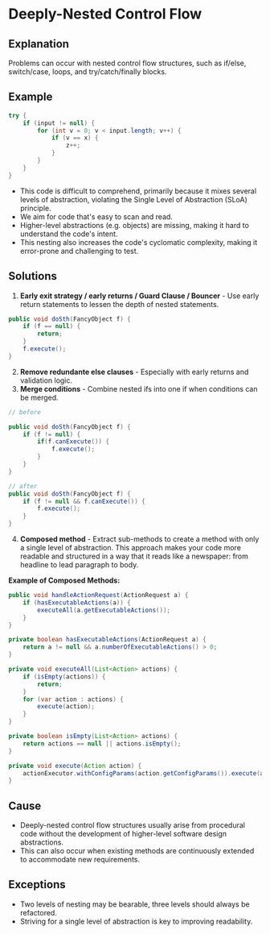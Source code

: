# Deeply-Nested Control Flow
 
## Explanation
Problems can occur with nested control flow structures, such as if/else, switch/case, loops, and try/catch/finally blocks.

## Example
```java
try {
    if (input != null) {
        for (int v = 0; v < input.length; v++) { 
            if (v == x) {
                z++; 
            }
        }
    }
}
```
* This code is difficult to comprehend, primarily because it mixes several levels of abstraction, violating the Single Level of Abstraction (SLoA) principle. 
* We aim for code that's easy to scan and read. 
* Higher-level abstractions (e.g. objects) are missing, making it hard to understand the code's intent. 
* This nesting also increases the code's cyclomatic complexity, making it error-prone and challenging to test.


## Solutions
1. **Early exit strategy / early returns / Guard Clause / Bouncer** - Use early return statements to lessen the depth of nested statements.
```java
public void doSth(FancyObject f) { 
    if (f == null) {
        return; 
    }
    f.execute();
}
```
2. **Remove redundante else clauses** - Especially with early returns and validation logic.
3. **Merge conditions** - Combine nested ifs into one if when conditions can be merged.
```java
// before

public void doSth(FancyObject f) {
    if (f != null) {
        if(f.canExecute()) {
            f.execute();
        }
    }
}

// after
public void doSth(FancyObject f) {
    if (f != null && f.canExecute()) {
        f.execute();
    }
}
```
4. **Composed method** - Extract sub-methods to create a method with only a single level of abstraction. This approach makes your code more readable and structured in a way that it reads like a newspaper: from headline to lead paragraph to body.

**Example of Composed Methods:**

```java
public void handleActionRequest(ActionRequest a) {
    if (hasExecutableActions(a)) {
        executeAll(a.getExecutableActions());
    }
}

private boolean hasExecutableActions(ActionRequest a) {
    return a != null && a.numberOfExecutableActions() > 0;
}

private void executeAll(List<Action> actions) {
    if (isEmpty(actions)) {
        return;
    }
    for (var action : actions) {
        execute(action);
    }
}

private boolean isEmpty(List<Action> actions) {
    return actions == null || actions.isEmpty();
}

private void execute(Action action) {
    actionExecutor.withConfigParams(action.getConfigParams()).execute(action);
}
```

## Cause
* Deeply-nested control flow structures usually arise from procedural code without the development of higher-level software design abstractions. 
* This can also occur when existing methods are continuously extended to accommodate new requirements.

## Exceptions
* Two levels of nesting may be bearable, three levels should always be refactored.
* Striving for a single level of abstraction is key to improving readability.
